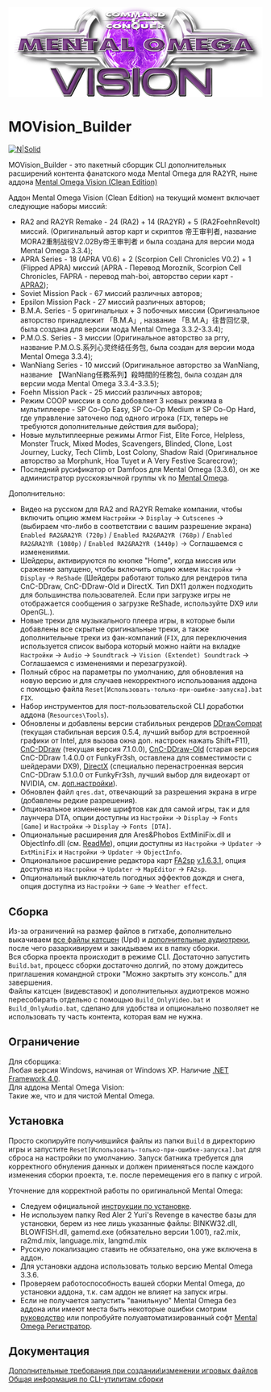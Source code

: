 <p align="center">
	<a href="https://github.com/YoVVassup/MOVision_Builder">
		<img src="https://github.com/YoVVassup/MOVision_Builder/blob/main/logo.png" alt="Mental Omega Vision Logo">
	</a>
</p>

# MOVision_Builder

[![N|Solid](https://i.ibb.co/yFBZZqJ/mo.gif)](http://mentalomega.com/)

MOVision_Builder - это пакетный сборщик CLI дополнительных расширений контента фанатского мода Mental Omega для RA2YR, ныне аддона [Mental Omega Vision (Clean Edition)](https://www.moddb.com/games/cc-red-alert-yuris-revenge/addons/mo-336-mental-omega-vision)

Аддон Mental Omega Vision (Clean Edition) на текущий момент включает следующие наборы миссий:
- RA2 and RA2YR Remake - 24 (RA2) + 14 (RA2YR) + 5 (RA2FoehnRevolt) миссий. (Оригинальный автор карт и скриптов 帝王审判者, название MORA2重制战役V2.02By帝王审判者 и была создана для версии мода Mental Omega 3.3.4);
- APRA Series - 18 (APRA V0.6) + 2 (Scorpion Cell Chronicles V0.2) + 1 (Flipped APRA) миссий (APRA - Перевод Moroznik, Scorpion Cell Chronicles, FAPRA - перевод mah-boi, авторство серии карт - [APRA2](https://discord.gg/SfxbURT5gT));
- Soviet Mission Pack - 67 миссий различных авторов;
- Epsilon Mission Pack - 27 миссий различных авторов;
- B.M.A. Series - 5 оригинальных + 3 побочных миссии (Оригинальное авторство принадлежит 「B.M.A」, название 「B.M.A」往昔回忆录, была создана для версии мода Mental Omega 3.3.2-3.3.4);
- P.M.O.S. Series - 3 миссии (Оригинальное авторство за prry, название P.M.O.S.系列心灵终结任务包, была создан для версии мода Mental Omega 3.3.4);
- WanNiang Series - 10 миссий (Оригинальное авторство за WanNiang, название 【WanNiang任務系列】殺時間的任務包, была создан для версии мода Mental Omega 3.3.4-3.3.5);
- Foehn Mission Pack - 25 миссий различных авторов;
- Режим COOP миссии в соло добовляет 3 новых режима в мультиплеере - SP Co-Op Easy, SP Co-Op Medium и SP Co-Op Hard, где управление заточено под одного игрока (`FIX`, теперь не требуются дополнительные действия для выбора);
- Новые мультиплеерные режимы Armor Fist, Elite Force, Helpless, Monster Truck, Mixed Modes, Scavengers, Blinded, Clone, Lost Journey, Lucky, Tech Climb, Lost Colony, Shadow Raid (Оригинальное авторство за Morphunk, Hoa Tuyet и A Very Festive Scarecrow);
- Последний русификатор от Damfoos для Mental Omega (3.3.6), он же администратор русскоязычной группы vk по [Mental Omega](https://vk.com/mental.omega).

Дополнительно:
- Видео на русском для RA2 and RA2YR Remake компании, чтобы включить опцию жмем `Настройки` → `Display` → `Cutscenes` → (выбираем что-либо в соответствии с вашим разрешение экрана) `Enabled RA2&RA2YR (720p)` / `Enabled RA2&RA2YR (768p)` / `Enabled RA2&RA2YR (1080p)` / `Enabled RA2&RA2YR (1440p)` → Соглашаемся с изменениями.
- Шейдеры, активируются по кнопке "Home", когда миссия или сражение запущено, чтобы включить опцию жмем `Настройки` → `Display` → `ReShade` (Шейдеры работают только для рендеров типа CnC-DDraw, CnC-DDraw-Old и DirectX. Тип DX11 должен подходить для большинства пользователей. Если при загрузке игры не отображается сообщения о загрузке ReShade, используйте DX9 или OpenGL.).
- Новые треки для музыкального плеера игры, в которые были добавлены все скрытые оригинальные треки, а также дополнительные треки из фан-компаний (`FIX`, для переключения используется список выбора который можно найти на вкладке `Настройки` → `Audio` → `Soundtrack` → `Vision (Extendet) Soundtrack` → Соглашаемся с изменениями и перезагрузкой).
- Полный сброс на параметры по умолчанию, для обновления на новую версию и для случаев некорректного использования аддона с помощью файла `Reset[Использовать-только-при-ошибке-запуска].bat` `FIX`.
- Набор инструментов для пост-пользовательской CLI доработки аддона (`Resources\Tools`).
- Обновлены и добавлены версии стабильных рендеров [DDrawCompat](https://github.com/narzoul/DDrawCompat) (текущая стабильная версия 0.5.4, лучший выбор для встроенной графики от Intel, для вызова окна доп. настроек нажать Shift+F11), [CnC-DDraw](https://github.com/FunkyFr3sh/cnc-ddraw) (текущая версия 7.1.0.0), [CnC-DDraw-Old](https://github.com/FunkyFr3sh/cnc-ddraw/releases/tag/1.4.0.0) (старая версия CnC-DDraw 1.4.0.0 от FunkyFr3sh, оставлена для совместимости с шейдерами DX9), [DirectX](https://github.com/FunkyFr3sh/cnc-ddraw/releases/tag/v5.1.0.0) (специально перенастроенная версия CnC-DDraw 5.1.0.0 от FunkyFr3sh, лучший выбор для видеокарт от NVIDIA, см. [доп.настройки](https://github.com/YoVVassup/MOVision_Builder/blob/main/Doc/DirectX.md)).
- Обновлен файл `qres.dat`, отвечающий за разрешения экрана в игре (добавлены редкие разрешения).
- Опциональное изменение шрифтов как для самой игры, так и для лаунчера DTA, опции доступны из `Настройки` → `Display` → `Fonts [Game]` и `Настройки` → `Display` → `Fonts [DTA]`.
- Опциональные расширения для Ares&Phobos ExtMiniFix.dll и ObjectInfo.dll (см. [ReadMe](https://github.com/YoVVassup/MOVision_Builder/blob/main/CustomFiles/MOV/Extention/Dll/README.md)), опции доступны из `Настройки` → `Updater` → `ExtMiniFix` и `Настройки` → `Updater` → `ObjectInfo`.
- Опциональное расширение редактора карт [FA2sp](https://github.com/secsome/FA2sp) [v.1.6.3.1](https://github.com/NyaCl/FA2sp), опция доступна из `Настройки` → `Updater` → `MapEditor` → `FA2sp`.
- Опциональный выключатель погодных эффектов дождя и снега, опция доступна из `Настройки` → `Game` → `Weather effect`.

## Сборка

Из-за ограничений на размер файлов в гитхабе, дополнительно выкачиваем [все файлы катсцен](https://disk.yandex.ru/d/-zPgKtQGGuv-gw) (Upd) и [дополнительные аудиотреки](https://disk.yandex.by/d/9vlVRaY419TpLw), после чего разархивируем и закидываем их в папку сборки.  
Вся сборка проекта происходит в режиме CLI. Достаточно запустить `Build.bat`, процесс сборки достаточно долгий, по этому дождитесь приглашения командной строки "Можно закртыть эту консоль." для завершения.  
Файлы катсцен (видевставок) и дополнительных аудиотреков можно пересобирать отдельно с помощью `Build_OnlyVideo.bat` и `Build_OnlyAudio.bat`, сделано для удобства и опционально позволяет не использовать ту часть контента, которая вам не нужна.

## Ограничение

Для сборщика:  
Любая версия Windows, начиная от Windows XP. Наличие [.NET Framework 4.0](https://www.microsoft.com/ru-ru/download/details.aspx?id=17718).  
Для аддона Mental Omega Vision:  
Такие же, что и для чистой Mental Omega. 

## Установка

Просто скопируйте получившийся файлы из папки `Build` в директорию игры и запустите `Reset[Использовать-только-при-ошибке-запуска].bat` для сброса на настройки по умолчанию. Запуск батника требуется для корректного обнуления данных и должен применяться после каждого изменения сборки проекта, т.е. после перемещения его в папку с игрой.

Уточнение для корректной работы по оригинальной Mental Omega:
- Следуем официальной [инструкции по установке](https://mentalomega.com/ru/index.php?page=install).
- Не используем папку Red Aler 2 Yuri's Revenge в качестве базы для установки, берем из нее лишь указанные файлы: BINKW32.dll, BLOWFISH.dll, gamemd.exe (обязательно версии 1.001), ra2.mix, ra2md.mix, language.mix, langmd.mix
- Русскую локализацию ставить не обязательно, она уже включена в аддон.
- Для установки аддона использовать только версию Mental Omega 3.3.6.
- Проверяем работоспособность вашей сборки Mental Omega, до установки аддона, т.к. сам аддон не влияет на запуск игры.
- Если не получается запустить "ванильную" Mental Omega без аддона или имеют места быть некоторые ошибки смотрим [руководство](https://cncseries.ru/ra2yr-faq/?ysclid=ltr7hwoy4a307032792) или попробуйте полуавтоматизированный софт [Mental Omega Регистратор](https://github.com/YoVVassup/Mo3RegUI).  

## Документация

[Дополнительные требования при создании\изменении игровых файлов](https://github.com/YoVVassup/MOVision_Builder/blob/main/Doc/Requirements.md)  
[Общая информация по CLI-утилитам сборки](https://github.com/YoVVassup/MOVision_Builder/blob/main/Doc/ReadmeUtil.md)  